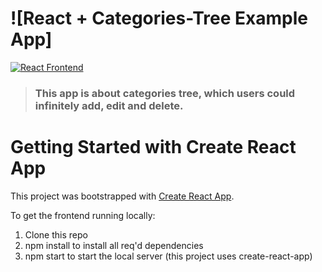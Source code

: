 # ![React + Categories-Tree Example App]

[![React Frontend](https://img.shields.io/badge/react-frondend-brightgreen)](http://realworld.io)

> ### This app is about categories tree, which users could infinitely add, edit and delete.

# Getting Started with Create React App

This project was bootstrapped with [Create React App](https://github.com/facebook/create-react-app).

To get the frontend running locally:

1. Clone this repo
2. npm install to install all req'd dependencies
3. npm start to start the local server (this project uses create-react-app)


